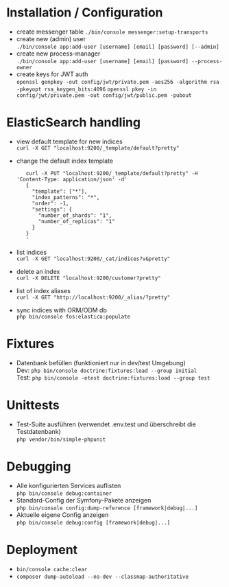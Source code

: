 # Installation / Configuration
* create messenger table
  `./bin/console messenger:setup-transports`
* create new (admin) user  
  `./bin/console app:add-user [username] [email] [password] [--admin]`
* create new process-manager  
  `./bin/console app:add-user [username] [email] [password] --process-owner`
* create keys for JWT auth  
  `openssl genpkey -out config/jwt/private.pem -aes256 -algorithm rsa -pkeyopt rsa_keygen_bits:4096` 
  `openssl pkey -in config/jwt/private.pem -out config/jwt/public.pem -pubout`

# ElasticSearch handling
* view default template for new indices  
  `curl -X GET "localhost:9200/_template/default?pretty"`

* change the default index template  
  ```
     curl -X PUT "localhost:9200/_template/default?pretty" -H 'Content-Type: application/json' -d'
     {
       "template": ["*"],
       "index_patterns": "*",
       "order": -1,
       "settings": {
         "number_of_shards": "1",
         "number_of_replicas": "1"
       }
     }
     '
     ```
* list indices  
  `curl -X GET "localhost:9200/_cat/indices?v&pretty"`
* delete an index  
  `curl -X DELETE "localhost:9200/customer?pretty"`
* list of index aliases  
  `curl -X GET "http://localhost:9200/_alias/?pretty"`  
* sync indices with ORM/ODM db  
  `php bin/console fos:elastica:populate`

# Fixtures
* Datenbank befüllen (funktioniert nur in dev/test Umgebung)  
  Dev: `php bin/console doctrine:fixtures:load --group initial`  
  Test: `php bin/console -etest doctrine:fixtures:load --group test`
  
# Unittests
* Test-Suite ausführen (verwendet .env.test und überschreibt die Testdatenbank)  
  `php vendor/bin/simple-phpunit`
  
# Debugging
* Alle konfigurierten Services auflisten  
  `php bin/console debug:container`
* Standard-Config der Symfony-Pakete anzeigen  
  `php bin/console config:dump-reference [framework|debug|...]`
* Aktuelle eigene Config anzeigen  
  `php bin/console debug:config [framework|debug|...]`

# Deployment

* `bin/console cache:clear`
* `composer dump-autoload --no-dev --classmap-authoritative`
